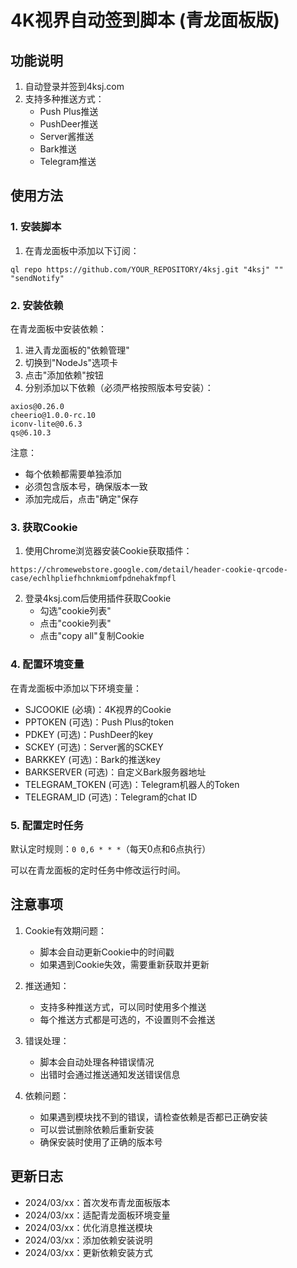 # 4K视界自动签到脚本 (青龙面板版)

## 功能说明

1. 自动登录并签到4ksj.com
2. 支持多种推送方式：
   - Push Plus推送
   - PushDeer推送
   - Server酱推送
   - Bark推送
   - Telegram推送

## 使用方法

### 1. 安装脚本

1. 在青龙面板中添加以下订阅：
```
ql repo https://github.com/YOUR_REPOSITORY/4ksj.git "4ksj" "" "sendNotify"
```

### 2. 安装依赖

在青龙面板中安装依赖：

1. 进入青龙面板的"依赖管理"
2. 切换到"NodeJs"选项卡
3. 点击"添加依赖"按钮
4. 分别添加以下依赖（必须严格按照版本号安装）：
```
axios@0.26.0
cheerio@1.0.0-rc.10
iconv-lite@0.6.3
qs@6.10.3
```

注意：
- 每个依赖都需要单独添加
- 必须包含版本号，确保版本一致
- 添加完成后，点击"确定"保存

### 3. 获取Cookie

1. 使用Chrome浏览器安装Cookie获取插件：
```
https://chromewebstore.google.com/detail/header-cookie-qrcode-case/echlhpliefhchnkmiomfpdnehakfmpfl
```

2. 登录4ksj.com后使用插件获取Cookie
   - 勾选"cookie列表"
   - 点击"cookie列表"
   - 点击"copy all"复制Cookie

### 4. 配置环境变量

在青龙面板中添加以下环境变量：

- SJCOOKIE (必填)：4K视界的Cookie
- PPTOKEN (可选)：Push Plus的token
- PDKEY (可选)：PushDeer的key
- SCKEY (可选)：Server酱的SCKEY
- BARKKEY (可选)：Bark的推送key
- BARKSERVER (可选)：自定义Bark服务器地址
- TELEGRAM_TOKEN (可选)：Telegram机器人的Token
- TELEGRAM_ID (可选)：Telegram的chat ID

### 5. 配置定时任务

默认定时规则：`0 0,6 * * *`（每天0点和6点执行）

可以在青龙面板的定时任务中修改运行时间。

## 注意事项

1. Cookie有效期问题：
   - 脚本会自动更新Cookie中的时间戳
   - 如果遇到Cookie失效，需要重新获取并更新

2. 推送通知：
   - 支持多种推送方式，可以同时使用多个推送
   - 每个推送方式都是可选的，不设置则不会推送

3. 错误处理：
   - 脚本会自动处理各种错误情况
   - 出错时会通过推送通知发送错误信息

4. 依赖问题：
   - 如果遇到模块找不到的错误，请检查依赖是否都已正确安装
   - 可以尝试删除依赖后重新安装
   - 确保安装时使用了正确的版本号

## 更新日志

- 2024/03/xx：首次发布青龙面板版本
- 2024/03/xx：适配青龙面板环境变量
- 2024/03/xx：优化消息推送模块
- 2024/03/xx：添加依赖安装说明
- 2024/03/xx：更新依赖安装方式 